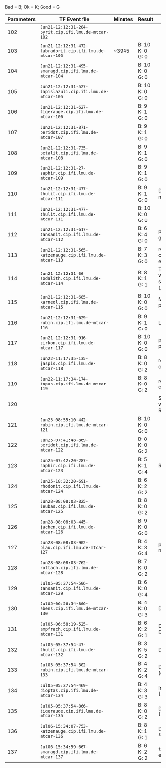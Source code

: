 Bad = B; Ok = K; Good = G

| Parameters   | TF Event file | Minutes | Result | Comments |
| ------------ | ------------- | ------- | ------ | -------- |
| 102 | `Jun21-12:12:31-284-pyrit.cip.ifi.lmu.de-mtcar-102` | | | |
| 103 | `Jun21-12:12:31-472-labradorit.cip.ifi.lmu.de-mtcar-103` | ~3945 | B: 10<br> K: 0<br> G: 0 | |
| 104 | `Jun21-12:12:31-495-smaragd.cip.ifi.lmu.de-mtcar-104` | | B: 10<br> K: 0<br> G: 0 | |
| 105 | `Jun21-12:12:31-527-lapislazuli.cip.ifi.lmu.de-mtcar-105` | | B: 10<br> K: 0<br> G: 0 | |
| 106 | `Jun21-12:12:31-627-tigerauge.cip.ifi.lmu.de-mtcar-106` | | B: 9<br> K: 1<br> G: 0 | |
| 107 | `Jun21-12:12:31-871-peridot.cip.ifi.lmu.de-mtcar-107` | | B: 9<br> K: 1<br> G: 0 | |
| 108 | `Jun21-12:12:31-735-petalit.cip.ifi.lmu.de-mtcar-108` | | B: 9<br> K: 1<br> G: 0 | |
| 109 | `Jun21-12:12:31-27-saphir.cip.ifi.lmu.de-mtcar-109` | | B: 9<br> K: 1<br> G: 0 | |
| 110 | `Jun21-12:12:31-477-thulit.cip.ifi.lmu.de-mtcar-111` | | B: 9<br> K: 1<br> G: 0 | Deeper net architecture makes things slower. |
| 111 | `Jun21-12:12:31-477-thulit.cip.ifi.lmu.de-mtcar-111` | | B: 10<br> K: 0<br> G: 0 | |
| 112 | `Jun21-12:12:31-617-tansanit.cip.ifi.lmu.de-mtcar-112` | | B: 6<br> K: 4<br> G: 0 | pb\_c\_init seems to have a good effect, yet again. |
| 113 | `Jun21-12:12:31-565-katzenauge.cip.ifi.lmu.de-mtcar-113` | | B: 7<br> K: 3<br> G: 0 | reduce\_eval scheduler with consecutive=true has no effect |
| 114 | `Jun21-12:12:31-66-sodalith.cip.ifi.lmu.de-mtcar-114` | | B: 8<br> K: 1<br> G: 1 | The one that was learnt so well was excellent. pb\_c\_init set to `0.1`, pb\_c\_base set to `1000`. |
| 115 | `Jun21-12:12:31-685-karneol.cip.ifi.lmu.de-mtcar-115` | | B: 10<br> K: 0<br> G: 0 | More exploration (dirichlet), pb\_c\_init set to `0.15`. |
| 116 | `Jun21-12:12:31-629-rubin.cip.ifi.lmu.de-mtcar-116` | | B: 9<br> K: 1<br> G: 0 | L2 (weight decay) |
| 117 | `Jun21-12:12:31-916-zirkon.cip.ifi.lmu.de-mtcar-117` | | B: 10<br> K: 0<br> G: 0 | pb\_c\_base set to 200, probably too low. |
| 118 | `Jun22-11:17:35-135-jaspis.cip.ifi.lmu.de-mtcar-118` | | B: 8<br> K: 0<br> G: 2 | reduce\_eval scheduler with consecutive=false |
| 119 | `Jun22-11:17:34-174-topas.cip.ifi.lmu.de-mtcar-119` | | B: 8<br> K: 0<br> G: 2 | reduce\_eval scheduler with consecutive=false |
| 120 | | | | Same as 123. Had issues with segfaults on pyrit. Really weird. |
| 121 | `Jun25-08:55:10-442-rubin.cip.ifi.lmu.de-mtcar-121` | | B: 10<br> K: 0<br> G: 0 | |
| 122 | `Jun25-07:41:48-869-peridot.cip.ifi.lmu.de-mtcar-122` | | B: 8<br> K: 0<br> G: 2 | |
| 123 | `Jun25-07:42:20-287-saphir.cip.ifi.lmu.de-mtcar-123` | | B: 5<br> K: 1<br> G: 4 | Really weird result. |
| 124 | `Jun25-18:32:20-691-rhodonit.cip.ifi.lmu.de-mtcar-124` | | B: 6<br> K: 2<br> G: 2 | |
| 125 | `Jun28-08:08:03-825-leubas.cip.ifi.lmu.de-mtcar-125` | | B: 8<br> K: 0<br> G: 2 | |
| 126 | `Jun28-08:08:03-445-jachen.cip.ifi.lmu.de-mtcar-126` | | B: 9<br> K: 0<br> G: 0 | |
| 127 | `Jun28-08:08:03-902-blau.cip.ifi.lmu.de-mtcar-127` | | B: 4<br> K: 3<br> G: 4 | pb\_c\_init set low, alpha halved. |
| 128 | `Jun28-08:08:03-762-rottach.cip.ifi.lmu.de-mtcar-128` | | B: 7<br> K: 0<br> G: 2 | |
| 129 | `Jul05-05:37:54-506-tansanit.cip.ifi.lmu.de-mtcar-129` | | B: 6<br> K: 0<br> G: 4 | |
| 130 | `Jul05-06:56:54-806-abens.cip.ifi.lmu.de-mtcar-130` | | B: 4<br> K: 0<br> G: 3 | Didn't finish. |
| 131 | `Jul05-06:58:19-525-ampfrach.cip.ifi.lmu.de-mtcar-131` | | B: 6<br> K: 2<br> G: 1 | Didn't finish. Increased Dirichlet. |
| 132 | `Jul05-05:37:54-47-thulit.cip.ifi.lmu.de-mtcar-132` | | B: 3<br> K: 5<br> G: 2 | Decreased Dirichlet. |
| 133 | `Jul05-05:37:54-302-rubin.cip.ifi.lmu.de-mtcar-133` | | B: 4<br> K: 2<br> G: 4 | Decreased Dirichlet (differently to 132). |
| 134 | `Jul05-05:37:54-469-dioptas.cip.ifi.lmu.de-mtcar-134` | | B: 4<br> K: 3<br> G: 3 | Increased net architecture: `[64, 64, 32]` |
| 135 | `Jul05-05:37:54-866-tigerauge.cip.ifi.lmu.de-mtcar-135` | | B: 8<br> K: 0<br> G: 2 | Decreased net architecture: `[64, 32]` |
| 136 | `Jul06-15:34:07-753-katzenauge.cip.ifi.lmu.de-mtcar-136` | | B: 8<br> K: 1<br> G: 1 | Decreased `scheduler_min_n_good_evals` |
| 137 | `Jul06-15:34:59-667-smaragd.cip.ifi.lmu.de-mtcar-137` | | B: 6<br> K: 2<br> G: 2 | `tough_ce` set to false -> extremely stable per run. |
